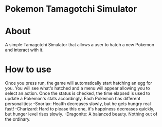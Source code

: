 # Pokemon Tamagotchi Simulator

# About 
A simple Tamagotchi Simulator that allows a user to hatch a new Pokemon and interact with it. 

# How to use 
Once you press run, the game will automatically start hatching an egg for you. 
You will see what's hatched and a menu will appear allowing you to select an action. 
Once the status is checked, the time elapsed is used to update a Pokemon's stats accordingly. 
Each Pokemon has different personalities:
-Snorlax: Health decreases slowly, but he gets hungry real fast! 
-Charizard: Hard to please this one, it's happiness decreases quickly, but hunger level rises slowly. 
-Dragonite: A balanced beauty. Nothing out of the ordinary. 


